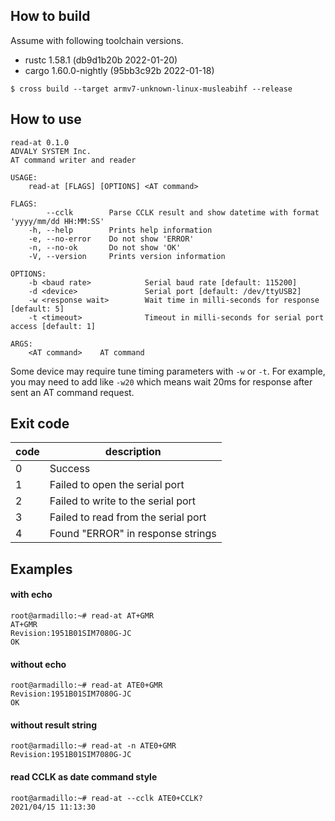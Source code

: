 ## How to build
Assume with following toolchain versions.

- rustc 1.58.1 (db9d1b20b 2022-01-20)
- cargo 1.60.0-nightly (95bb3c92b 2022-01-18)

```
$ cross build --target armv7-unknown-linux-musleabihf --release
```

## How to use

```text
read-at 0.1.0
ADVALY SYSTEM Inc.
AT command writer and reader

USAGE:
    read-at [FLAGS] [OPTIONS] <AT command>

FLAGS:
        --cclk        Parse CCLK result and show datetime with format 'yyyy/mm/dd HH:MM:SS'
    -h, --help        Prints help information
    -e, --no-error    Do not show 'ERROR'
    -n, --no-ok       Do not show 'OK'
    -V, --version     Prints version information

OPTIONS:
    -b <baud rate>            Serial baud rate [default: 115200]
    -d <device>               Serial port [default: /dev/ttyUSB2]
    -w <response wait>        Wait time in milli-seconds for response [default: 5]
    -t <timeout>              Timeout in milli-seconds for serial port access [default: 1]

ARGS:
    <AT command>    AT command
```

Some device may require tune timing parameters with `-w` or `-t`.
For example, you may need to add like `-w20` which means wait 20ms for response after sent an AT command request.

## Exit code

code | description
-- | --
0 | Success
1 | Failed to open the serial port
2 | Failed to write to the serial port
3 | Failed to read from the serial port
4 | Found "ERROR" in response strings

## Examples

#### with echo
```
root@armadillo:~# read-at AT+GMR
AT+GMR
Revision:1951B01SIM7080G-JC
OK
```

#### without echo
```
root@armadillo:~# read-at ATE0+GMR
Revision:1951B01SIM7080G-JC
OK
```

#### without result string
```
root@armadillo:~# read-at -n ATE0+GMR
Revision:1951B01SIM7080G-JC
```

#### read CCLK as date command style
```
root@armadillo:~# read-at --cclk ATE0+CCLK?
2021/04/15 11:13:30
```
